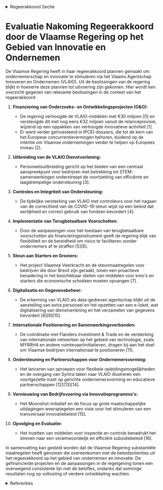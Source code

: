 

<details>
        <summary>Regeerakkoord Sectie </summary>
        <p>2.2.2 Ondersteunen en inspireren Voortbouwend op de geïntegreerde front office zet het Vlaams Agentschap Innoveren en Ondernemen (VLAIO) verder in op de uitbouw van een efficiënte en laagdrempelige ondersteuning, door de ondernemer met een businesscase gerichte benadering centraal te stellen, VLAIO bouwt verder aan het VLAIO-netwerk, met part-nerorganisaties die gericht naar elkaar doorver-wijzen in functie van een optimale begeleiding en ondersteuning van ondernemers. We beogen een verdere groei van het aantal starters, van het aantal innoverende onderne-mingen en van het aantal ondernemingen dat een snelle en duurzame groei doormaakt naar een innovatieve en internationaal geconnecteerde onderneming. We hernieuwen de partner-schappen binnen het VLAIO-netwerk via een nieuwe overheidsopdracht, gericht op het stimu-leren van ondernemingszin, ondernemerschap, ondernemersvaardigheden via: (1) sensibilisering, bewustmaking en beeldvorming rond onder-nemen en innoveren; (2) begeleiding van onderne-mers en ondernemingen op kantelmomenten in hun werking; (3) geïntegreerde selectieve begelei-ding van ambitieuze starters en groeiers en (4) lerende netwerken rond vernieuwing van bedrijfs-voering en versnelde adoptie van bewezen tech-nologieën. We willen ondernemerschap breed uitdragen en besteden bijzondere aandacht aan sensibilisering en bewustmaking bij groepen in de samenleving die minder gemakkelijk de stap naar het zelfstandig ondernemen zetten. We werken verder aan de cultuuromslag binnen VLAIO zodat iedere dienstverlening vertrekt vanuit vertrouwen in de ondernemer. Het ondersteunings-instrumentarium wordt naar de geest en zonder rigiditeit ingezet. Ondernemerschap, onzekerheid en het nemen van risico worden niet afgestraft in het evaluatieproces. We herbekijken de “valorisa-tie-eisen” die gesteld worden aan gesteunde projecten en vertrekken hieromtrent vanuit een ruimere visie op positieve return voor Vlaanderen. We maken van VLAIO een data-gedreven agent-schap dat systematisch data verzamelt uit het hele partnernetwerk, hierop analyses maakt en de inzichten terug aan het partnernetwerk aanreikt. We gebruiken big-data analyse om Vlaamse ondernemingen die relatief minder ingebed zijn in het Vlaamse ecosysteem proactief toe te leiden naar innovatiepartners teneinde ze via samenwer-king dieper te verankeren. De voorbije periode werden op vraag van of in overleg met economische en maatschappelijke actoren op ad hoc-basis belangrijke initiatieven genomen voor een missiegericht innovatiebeleid. Het gaat daarbij onder meer over de Moonshot, de transitieprioriteiten en de beleidsagenda’s voor artificiële intelligentie en cybersecurity. Binnen het reguliere innovatie- en clusterbeleid is ook ruimte nodig voor dit soort onderzoek gelinkt aan grote maatschappelijke uitdagingen zoals klimaat, digitalisering, vergrijzing, … Hierbij zoeken we via een open proces naar creatieve oplossingen die bottom-up worden geïnitieerd. De overheid heeft hier een maximale verbindende rol tussen de kennisinstellingen, de bedrijven en de burgers. We werken een helder kader uit om dergelijke programma’s te stroomlijnen en de meerwaarde van nieuwe initiatieven proactief te kunnen toetsen. We vermijden daarbij steeds de verkoke-ring van innovatiemiddelen. Hiermee zetten we een belangrijke stap in de richting van een transversaal innovatiebeleid over de verschillende beleidsdomeinen heen. We ondersteunen Vlaamse ondernemingen verder om maximaal in te spelen op Europese program-ma’s voor onderzoek en innovatie (O&I), en infor-meren hen over de vele opportuniteiten inzake Europese financiering, ook voor kmo’s. Excellente projecten die wegens grote Europese of internati-onale concurrentie niet aan bod kunnen komen maar een Excellentiekeur (Seal of Excellence) hebben gekregen, ondersteunen we met Vlaamse middelen of middelen uit het Europees Fonds voor Regionale Ontwikkeling, zodat een lage steunkans op Europees niveau niet ontmoedigend werkt. We evalueren de werking van het National Contact Point Flanders. We ondersteunen de Vlaamse ruimtevaartindustrie bij het bekomen van internationale ruimtevaartfinanciering. We hanteren een meer strategische aanpak van de Important Projects of Common European Interest (IPCEI), en voorzien hiervoor de nodige middelen. We spelen ook in op de Europese initiatieven voor defensieonderzoek. Wie in Vlaanderen wil groeien, zal al snel dienen te internationaliseren. Daarom zorgen we voor een gestroomlijnde dienstverlening t.a.v. de ondernemer. We versterken de samenwerking tussen VLAIO en FIT via een protocol tussen de betrokken organisaties. We versterken de samen-werking tussen de adviseurs internationaal onder-nemen van FIT en de vzw Team Bedrijfstrajecten. Voor buitenlandse investeringen werken we optimaal samen onder de coördinatie van FIT. Ook het VLAIO-netwerk zet extra in op de verdere ontwikkeling van een internationaliseringsmenta-liteit bij alle relevante ondernemingen. Naast de belangrijke samenwerking met de onder-nemersorganisaties in het VLAIO-netwerk versterken we de band tussen de overheid en de economische vrije beroepen en sociale secretariaten, zodat zij een prominentere rol vervullen in de verspreiding van overheidsinformatie naar kmo’s en zelfstan-digen, alsook de terugkoppeling naar de overheid van uitdagingen die zij ondervinden. Grote investeringsprojecten van bedrijven ondersteunen we met beleidsdomein over-schrijdende projectteams, die prioritaire ondersteuning en medewerking krijgen vanuit de hele Vlaamse overheid. We versterken het aantal technologieattachés om de toptechnologie van Vlaamse bedrijven, strategische onderzoekscentra en clusters te helpen verspreiden op buitenlandse strategische markten en om investeringen in die sectoren binnen te halen. Vlaanderen verzekert het onderzoeksgedeelte van het MYRRHA-project van voldoende steun om toepassingen en valorisatie van het onderzoek te versnellen. </p>
        </details> 

# Evaluatie Nakoming Regeerakkoord door de Vlaamse Regering op het Gebied van Innovatie en Ondernemen

De Vlaamse Regering heeft in haar regeerakkoord plannen gemaakt om ondernemerschap en innovatie te stimuleren via het Vlaams Agentschap Innoveren en Ondernemen (VLAIO). Uit de beslissingen van de regering blijkt in hoeverre deze plannen tot uitvoering zijn gekomen. Hier wordt een overzicht gegeven van relevante beslissingen in de context van het regeerakkoord:

1. **Financiering van Onderzoeks- en Ontwikkelingsprojecten (O&O):**
   - De regering verhoogde de VLAIO-middelen met €30 miljoen \[0\] en verstevigde dit met nog eens €32 miljoen vanuit de relanceprovisie, wijzend op een oppakken van verhoogde innovatieve activiteit \[1\].
   - Er werd verder geïnvesteerd in IPCEI-dossiers, die tot de kern van het Europese concurrentievermogen behoren, duidend op de intentie om Vlaamse ondernemingen verder te helpen op Europees niveau \[2\].

2. **Uitbreiding van de VLAIO Dienstverlening:**
   - Personeelsuitbreiding gericht op het bieden van een centraal aanspreekpunt voor bedrijven met betrekking tot STEM-samenwerkingen onderstreept de voortzetting van efficiënte en laagdrempelige ondersteuning \[3\].

3. **Controles en Integriteit van Ondersteuning:**
   - De tijdelijke versterking van VLAIO met controleurs voor het nagaan van de correctheid van de COVID-19-steun wijst op een beleid dat eerlijkheid en correct gebruik van fondsen bevordert \[4\].

4. **Implementatie van Terugbetaalbare Voorschotten:**
   - Door de aanpassingen voor het toestaan van terugbetaalbare voorschotten als financieringsinstrument geeft de regering blijk van flexibiliteit en de bereidheid om risico te faciliteren zonder ondernemers af te straffen \[5\]\[6\].

5. **Steun aan Starters en Groeiers:**
   - Het project Vlaamse Veerkracht en de steunmaatregelen voor bedrijven die door Brexit zijn geraakt, tonen een proactieve benadering in het beschikbaar stellen van middelen voor kmo's en starters die economische schokken moeten opvangen \[7\].

6. **Digitalisatie en Gegevensbeheer:**
   - De erkenning van VLAIO als data-gedreven agentschap blijkt uit de aanstelling van extra personeel en het opzetten van een e-loket, wat digitalisering van dienstverlening en het verzamelen van gegevens bevordert \[8\]\[9\]\[10\].

7. **Internationale Positionering en Samenwerkingsverbanden:**
   - De coördinatie met Flanders Investment & Trade en de versterking van internationale netwerken op het gebied van technologie, zoals MYRRHA en andere ruimtevaartinitiatieven, dragen bij aan het doel om Vlaamse bedrijven internationaal te positioneren \[11\].

8. **Ondersteuning en Partnerschappen voor Ondernemersvorming:**
   - Het lanceren van oproepen voor flexibele opleidingsmogelijkheden en de overgang van Syntra taken naar VLAIO illustreren een voortgezette inzet op gerichte ondernemersvorming en educatieve partnerschappen \[12\]\[13\]\[14\].

9. **Vernieuwing van Bedrijfsvoering via Innovatieprogramma's:**
   - Het Moonshot-initiatief en de focus op grote maatschappelijke uitdagingen weerspiegelen een visie voor het stimuleren van een transversaal innovatiebeleid \[15\].

10. **Opvolging en Evaluatie:**
    - Het inzetten van middelen voor inspectie en controle benadrukt het streven naar een verantwoordelijk en efficiënt subsidiebeleid \[16\].

In samenvatting kan gesteld worden dat de Vlaamse Regering substantiële maatregelen heeft genomen die overeenkomen met de beleidsintenties uit het regeerakkoord op het gebied van ondernemen en innovatie. De gefinancierde projecten en de aanpassingen in de regelgeving tonen een overwegend consistente lijn met de beloftes, ondanks dat sommige resultaten nog op voltooiing of verdere ontwikkeling wachten.

<details>
        <summary> Referenties</summary>
        **[\[0\]](http://themis.vlaanderen.be/id/resource/a85d57f0-4925-11ec-94bb-99a9d1e168fe)** : **(2020-12-18)** 30 miljoen euro bijkomende middelen voor VLAIO O&O;-projecten   Ondernemingen kunnen voor innovatieprojecten steun aanvragen bij het Agentschap Innoveren en  Ondernemen (VLAIO). Door een sterk verhoog... 

**[\[1\]](http://themis.vlaanderen.be/id/nieuwsbrief-info/623B283D6BB7B593CFC18DBB)** : **(2022-03-25)** Plan Vlaamse Veerkracht: Overdracht relancemiddelen Onderzoek & Ontwikkeling- projecten Agentschap Innoveren & Ondernemen (VLAIO) Overdracht relancemiddelen voor O&O-projecten; VLAIO  ​In het kader va... 

**[\[2\]](http://themis.vlaanderen.be/id/nieuwsbrief-info/63468C891EA6B745D23CB86B)** : **(2022-10-14)** Plan Vlaamse Veerkracht: O&O; bedrijfssteun Vlaams Agentschap Innoveren en Ondernemen (VLAIO) Overdracht relancemiddelen voor O&O-projecten; VLAIO  In het kader van project 22 van het Relanceplan Vlaa... 

**[\[3\]](http://themis.vlaanderen.be/id/nieuwsbericht/6492C19A2D77B42474D4D9CB)** : **(2023-06-23)** Centraal aanspreekpunt STEM voor bedrijven   Het Vlaams Agentschap Innoveren & Ondernemen ( VLAIO) is voor bedrijven het aanspreekpunt rond ondernemen en innoveren in Vlaanderen. De Vlaamse Regering k... 

**[\[4\]](http://themis.vlaanderen.be/id/resource/aa884e40-4925-11ec-94bb-99a9d1e168fe)** : **(2020-12-18)** COVID-19: tijdelijke versterking Agentschap Innoveren en Ondernemen (VLAIO)   Door de federale maatregelen om de verspreiding van het Covid-19-virus tegen te gaan, moesten een aantal bedrijven geruime... 

**[\[5\]](http://themis.vlaanderen.be/id/nieuwsbrief-info/608913F6364ED900080009E9)** : **(2021-04-30)** Terugbetaalbare voorschotten als modaliteit voor innovatie- en economische ondersteuning: aanpassing steunbesluiten VLAIO Ontwerpbesluit van de Vlaamse Regering tot wijziging van besluiten van de Vlaa... 

**[\[6\]](http://themis.vlaanderen.be/id/resource/0a6bfe70-4925-11ec-94bb-99a9d1e168fe)** : **(2021-02-12)** Terugbetaalbare voorschotten als modaliteit voor innovatie- en economische ondersteuning: aanpassing steunbesluiten VLAIO Voorontwerp van besluit van de Vlaamse Regering tot wijziging van besluiten va... 

**[\[7\]](http://themis.vlaanderen.be/id/resource/a9b5e310-4925-11ec-94bb-99a9d1e168fe)** : **(2020-12-18)** (Steun)maatregelen voor door Brexit geïmpacteerde bedrijven   Voorlopig is de finale uitkomst van de Brexit (deal of no-deal) nog onduidelijk. Vlaanderen neemt echter wel al maatregelen om de impact v... 

**[\[8\]](http://themis.vlaanderen.be/id/nieuwsbrief-info/63A1720FDBF1CAE81102204C)** : **(2022-12-23)** Personeelsuitbreidingen Technische Bijstand EFRO Vlaanderen: koppenneutralisatie   Het Agentschap Innoveren en Ondernemen (VLAIO) (afdeling Europese Programma’s) is aangesteld als de autoriteit voor h... 

**[\[9\]](http://themis.vlaanderen.be/id/resource/bcb16510-4926-11ec-94bb-99a9d1e168fe)** : **(2020-11-20)** E-loket Agentschap Innoveren en Ondernemen: uitvoeringsbesluit Voorontwerp van besluit van de Vlaamse Regering tot uitvoering van artikel II.7 van het Bestuursdecreet en tot wijziging van artikel 4 va... 

**[\[10\]](http://themis.vlaanderen.be/id/resource/77750ca0-4925-11ec-94bb-99a9d1e168fe)** : **(2021-01-15)** E-loket Agentschap Innoveren en Ondernemen: uitvoeringsbesluit Ontwerpbesluit van de Vlaamse Regering tot uitvoering van artikel II.7 van het Bestuursdecreet en tot wijziging van artikel 4 van het bes... 

**[\[11\]](http://themis.vlaanderen.be/id/resource/c97d14e0-4928-11ec-94bb-99a9d1e168fe)** : **(2020-06-26)** Overheidsopdracht ‘Structurele partners ondernemerschap en innovatieversnelling binnen VLAIO Netwerk’ Besteknr. VLAIO-2019-01 Gunning  De Vlaamse Regering stemt in met het voorstel van gunning van het... 

**[\[12\]](http://themis.vlaanderen.be/id/resource/d3aa9da0-8a7a-11ec-b92e-970acd8c80b9)** : **(2020-10-30)** Gesloten oproep ondernemerschapstrajecten Ontwerpbesluit van de Vlaamse Regering houdende de oproep ondernemerschapstrajecten  Het Vlaams Agentschap Innoveren & Ondernemen (VLAIO) zorgt er als regisse... 

**[\[13\]](http://themis.vlaanderen.be/id/resource/d4af1940-4927-11ec-94bb-99a9d1e168fe)** : **(2020-07-17)** Gesloten oproep ondernemerschapstrajecten Voorontwerp van besluit van de Vlaamse Regering houdende de oproep ondernemerschapstrajecten  Het Vlaams Regeerakkoord 2019-2024 voorziet de opheffing van het... 

**[\[14\]](http://themis.vlaanderen.be/id/resource/77f07e30-4925-11ec-94bb-99a9d1e168fe)** : **(2021-01-15)** Erkende centra ondernemersvorming (Syntra): werkingstoelage 2021 Ontwerpbesluit van de Vlaamse Regering tot uitvoering van artikel 26/3 van het decreet van 16 maart 2012 betreffende het economisch ond... 

**[\[15\]](http://themis.vlaanderen.be/id/nieuwsbrief-info/63A0861DDBF1CAE8110218F4)** : **(2022-12-23)** Verderzetting van het Programma Innovatieve Overheidsopdrachten als regulier innovatie-instrument binnen de VLAIO-werking 

**[\[16\]](http://themis.vlaanderen.be/id/nieuwsbrief-info/63467C261EA6B745D23CB845)** : **(2022-10-14)** Op peil houden tijdelijke tewerkstelling inspecteurs Agentschap Innoveren en Ondernemen voor controleren van corona-overheidssteun aan ondernemingen   Tijdens de  coronacrisis  nam de Vlaamse Regering... 
        </details> 

